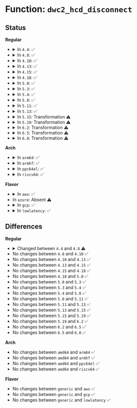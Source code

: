 # Function: <code>dwc2_hcd_disconnect</code>

## Status
<b>Regular</b>
<ul>
<li>
<details>
<summary>In <code>4.4</code>: ✅</summary>

```c
void dwc2_hcd_disconnect(struct dwc2_hsotg *hsotg);
```

**Collision:** Unique Global

**Inline:** No

**Transformation:** False

**Instances:**

```
In drivers/usb/dwc2/hcd.c (ffffffff81629c40)
Location: drivers/usb/dwc2/hcd.c:277
Inline: False
Direct callers:
  - drivers/usb/dwc2/core_intr.c:dwc2_handle_common_intr
  - drivers/usb/dwc2/core_intr.c:dwc2_handle_common_intr
  - drivers/usb/dwc2/hcd.c:_dwc2_hcd_stop
```
**Symbols:**

```
ffffffff81629c40-ffffffff81629ebb: dwc2_hcd_disconnect (STB_GLOBAL)
```
</details>
</li>
<li>
<details>
<summary>In <code>4.8</code>: ✅</summary>

```c
void dwc2_hcd_disconnect(struct dwc2_hsotg *hsotg, bool force);
```

**Collision:** Unique Global

**Inline:** No

**Transformation:** False

**Instances:**

```
In drivers/usb/dwc2/hcd.c (ffffffff81689ab0)
Location: drivers/usb/dwc2/hcd.c:1876
Inline: False
Direct callers:
  - drivers/usb/dwc2/core_intr.c:dwc2_handle_common_intr
  - drivers/usb/dwc2/core_intr.c:dwc2_handle_common_intr
  - drivers/usb/dwc2/hcd.c:_dwc2_hcd_stop
```
**Symbols:**

```
ffffffff81689ab0-ffffffff81689d9b: dwc2_hcd_disconnect (STB_GLOBAL)
```
</details>
</li>
<li>
<details>
<summary>In <code>4.10</code>: ✅</summary>

```c
void dwc2_hcd_disconnect(struct dwc2_hsotg *hsotg, bool force);
```

**Collision:** Unique Global

**Inline:** No

**Transformation:** False

**Instances:**

```
In drivers/usb/dwc2/hcd.c (ffffffff816b7c20)
Location: drivers/usb/dwc2/hcd.c:1906
Inline: False
Direct callers:
  - drivers/usb/dwc2/core_intr.c:dwc2_handle_common_intr
  - drivers/usb/dwc2/core_intr.c:dwc2_handle_common_intr
  - drivers/usb/dwc2/hcd.c:_dwc2_hcd_stop
```
**Symbols:**

```
ffffffff816b7c20-ffffffff816b7f0b: dwc2_hcd_disconnect (STB_GLOBAL)
```
</details>
</li>
<li>
<details>
<summary>In <code>4.13</code>: ✅</summary>

```c
void dwc2_hcd_disconnect(struct dwc2_hsotg *hsotg, bool force);
```

**Collision:** Unique Global

**Inline:** No

**Transformation:** False

**Instances:**

```
In drivers/usb/dwc2/hcd.c (ffffffff816cbf10)
Location: drivers/usb/dwc2/hcd.c:1923
Inline: False
Direct callers:
  - drivers/usb/dwc2/core_intr.c:dwc2_handle_common_intr
  - drivers/usb/dwc2/core_intr.c:dwc2_handle_common_intr
  - drivers/usb/dwc2/hcd.c:_dwc2_hcd_stop
```
**Symbols:**

```
ffffffff816cbf10-ffffffff816cc1c9: dwc2_hcd_disconnect (STB_GLOBAL)
```
</details>
</li>
<li>
<details>
<summary>In <code>4.15</code>: ✅</summary>

```c
void dwc2_hcd_disconnect(struct dwc2_hsotg *hsotg, bool force);
```

**Collision:** Unique Global

**Inline:** No

**Transformation:** False

**Instances:**

```
In drivers/usb/dwc2/hcd.c (ffffffff81738480)
Location: drivers/usb/dwc2/hcd.c:1929
Inline: False
Direct callers:
  - drivers/usb/dwc2/core_intr.c:dwc2_handle_common_intr
  - drivers/usb/dwc2/core_intr.c:dwc2_handle_common_intr
  - drivers/usb/dwc2/hcd.c:_dwc2_hcd_stop
```
**Symbols:**

```
ffffffff81738480-ffffffff81738742: dwc2_hcd_disconnect (STB_GLOBAL)
```
</details>
</li>
<li>
<details>
<summary>In <code>4.18</code>: ✅</summary>

```c
void dwc2_hcd_disconnect(struct dwc2_hsotg *hsotg, bool force);
```

**Collision:** Unique Global

**Inline:** No

**Transformation:** False

**Instances:**

```
In drivers/usb/dwc2/hcd.c (ffffffff81778480)
Location: drivers/usb/dwc2/hcd.c:1974
Inline: False
Direct callers:
  - drivers/usb/dwc2/core_intr.c:dwc2_handle_common_intr
  - drivers/usb/dwc2/core_intr.c:dwc2_handle_common_intr
  - drivers/usb/dwc2/hcd.c:_dwc2_hcd_stop
```
**Symbols:**

```
ffffffff81778480-ffffffff8177875f: dwc2_hcd_disconnect (STB_GLOBAL)
```
</details>
</li>
<li>
<details>
<summary>In <code>5.0</code>: ✅</summary>

```c
void dwc2_hcd_disconnect(struct dwc2_hsotg *hsotg, bool force);
```

**Collision:** Unique Global

**Inline:** No

**Transformation:** False

**Instances:**

```
In drivers/usb/dwc2/hcd.c (ffffffff8179e310)
Location: drivers/usb/dwc2/hcd.c:1964
Inline: False
Direct callers:
  - drivers/usb/dwc2/core_intr.c:dwc2_handle_common_intr
  - drivers/usb/dwc2/core_intr.c:dwc2_handle_common_intr
  - drivers/usb/dwc2/hcd.c:_dwc2_hcd_stop
```
**Symbols:**

```
ffffffff8179e310-ffffffff8179e6a8: dwc2_hcd_disconnect (STB_GLOBAL)
```
</details>
</li>
<li>
<details>
<summary>In <code>5.3</code>: ✅</summary>

```c
void dwc2_hcd_disconnect(struct dwc2_hsotg *hsotg, bool force);
```

**Collision:** Unique Global

**Inline:** No

**Transformation:** False

**Instances:**

```
In drivers/usb/dwc2/hcd.c (ffffffff817dcf20)
Location: drivers/usb/dwc2/hcd.c:1774
Inline: False
Direct callers:
  - drivers/usb/dwc2/core_intr.c:dwc2_handle_common_intr
  - drivers/usb/dwc2/core_intr.c:dwc2_handle_otg_intr
  - drivers/usb/dwc2/hcd.c:_dwc2_hcd_stop
```
**Symbols:**

```
ffffffff817dcf20-ffffffff817dd2b0: dwc2_hcd_disconnect (STB_GLOBAL)
```
</details>
</li>
<li>
<details>
<summary>In <code>5.4</code>: ✅</summary>

```c
void dwc2_hcd_disconnect(struct dwc2_hsotg *hsotg, bool force);
```

**Collision:** Unique Global

**Inline:** No

**Transformation:** False

**Instances:**

```
In drivers/usb/dwc2/hcd.c (ffffffff8180de50)
Location: drivers/usb/dwc2/hcd.c:1774
Inline: False
Direct callers:
  - drivers/usb/dwc2/core_intr.c:dwc2_handle_common_intr
  - drivers/usb/dwc2/core_intr.c:dwc2_handle_otg_intr
  - drivers/usb/dwc2/hcd.c:_dwc2_hcd_stop
```
**Symbols:**

```
ffffffff8180de50-ffffffff8180e1e0: dwc2_hcd_disconnect (STB_GLOBAL)
```
</details>
</li>
<li>
<details>
<summary>In <code>5.8</code>: ✅</summary>

```c
void dwc2_hcd_disconnect(struct dwc2_hsotg *hsotg, bool force);
```

**Collision:** Unique Global

**Inline:** No

**Transformation:** False

**Instances:**

```
In drivers/usb/dwc2/hcd.c (ffffffff818deca0)
Location: drivers/usb/dwc2/hcd.c:1774
Inline: False
Direct callers:
  - drivers/usb/dwc2/core_intr.c:dwc2_handle_disconnect_intr
  - drivers/usb/dwc2/core_intr.c:dwc2_handle_otg_intr
  - drivers/usb/dwc2/hcd.c:_dwc2_hcd_stop
```
**Symbols:**

```
ffffffff818deca0-ffffffff818dee7c: dwc2_hcd_disconnect (STB_GLOBAL)
```
</details>
</li>
<li>
<details>
<summary>In <code>5.11</code>: ✅</summary>

```c
void dwc2_hcd_disconnect(struct dwc2_hsotg *hsotg, bool force);
```

**Collision:** Unique Global

**Inline:** No

**Transformation:** False

**Instances:**

```
In drivers/usb/dwc2/hcd.c (ffffffff818e8b00)
Location: drivers/usb/dwc2/hcd.c:1775
Inline: False
Direct callers:
  - drivers/usb/dwc2/core_intr.c:dwc2_handle_disconnect_intr
  - drivers/usb/dwc2/core_intr.c:dwc2_handle_otg_intr
  - drivers/usb/dwc2/hcd.c:_dwc2_hcd_stop
```
**Symbols:**

```
ffffffff818e8b00-ffffffff818e8cdc: dwc2_hcd_disconnect (STB_GLOBAL)
```
</details>
</li>
<li>
<details>
<summary>In <code>5.13</code>: ✅</summary>

```c
void dwc2_hcd_disconnect(struct dwc2_hsotg *hsotg, bool force);
```

**Collision:** Unique Global

**Inline:** No

**Transformation:** False

**Instances:**

```
In drivers/usb/dwc2/hcd.c (ffffffff818ca410)
Location: drivers/usb/dwc2/hcd.c:1773
Inline: False
Direct callers:
  - drivers/usb/dwc2/core_intr.c:dwc2_handle_common_intr
  - drivers/usb/dwc2/core_intr.c:dwc2_handle_otg_intr
  - drivers/usb/dwc2/hcd.c:_dwc2_hcd_stop
```
**Symbols:**

```
ffffffff818ca410-ffffffff818ca7b1: dwc2_hcd_disconnect (STB_GLOBAL)
```
</details>
</li>
<li>
<details>
<summary>In <code>5.15</code>: Transformation ⚠️</summary>

```c
void dwc2_hcd_disconnect(struct dwc2_hsotg *hsotg, bool force);
```

**Collision:** Unique Global

**Inline:** No

**Transformation:** True

**Instances:**

```
In drivers/usb/dwc2/hcd.c (0)
Location: drivers/usb/dwc2/hcd.c:1773
Inline: False
Direct callers:
  - drivers/usb/dwc2/core_intr.c:dwc2_handle_common_intr
  - drivers/usb/dwc2/core_intr.c:dwc2_handle_otg_intr
  - drivers/usb/dwc2/hcd.c:_dwc2_hcd_stop
```
**Symbols:**

```
ffffffff81d1bad3-ffffffff81d1bc68: dwc2_hcd_disconnect.cold (STB_LOCAL)
ffffffff81963440-ffffffff819638ee: dwc2_hcd_disconnect (STB_GLOBAL)
```
</details>
</li>
<li>
<details>
<summary>In <code>5.19</code>: Transformation ⚠️</summary>

```c
void dwc2_hcd_disconnect(struct dwc2_hsotg *hsotg, bool force);
```

**Collision:** Unique Global

**Inline:** No

**Transformation:** True

**Instances:**

```
In drivers/usb/dwc2/hcd.c (0)
Location: drivers/usb/dwc2/hcd.c:1769
Inline: False
Direct callers:
  - drivers/usb/dwc2/core_intr.c:dwc2_handle_common_intr
  - drivers/usb/dwc2/core_intr.c:dwc2_handle_otg_intr
  - drivers/usb/dwc2/hcd.c:_dwc2_hcd_stop
```
**Symbols:**

```
ffffffff81ee6e7e-ffffffff81ee702a: dwc2_hcd_disconnect.cold (STB_LOCAL)
ffffffff81abd980-ffffffff81abde19: dwc2_hcd_disconnect (STB_GLOBAL)
```
</details>
</li>
<li>
<details>
<summary>In <code>6.2</code>: Transformation ⚠️</summary>

```c
void dwc2_hcd_disconnect(struct dwc2_hsotg *hsotg, bool force);
```

**Collision:** Unique Global

**Inline:** No

**Transformation:** True

**Instances:**

```
In drivers/usb/dwc2/hcd.c (0)
Location: drivers/usb/dwc2/hcd.c:1740
Inline: False
Direct callers:
  - drivers/usb/dwc2/core_intr.c:dwc2_handle_common_intr
  - drivers/usb/dwc2/core_intr.c:dwc2_handle_otg_intr
  - drivers/usb/dwc2/hcd.c:_dwc2_hcd_stop
```
**Symbols:**

```
ffffffff820a2685-ffffffff820a2838: dwc2_hcd_disconnect.cold (STB_LOCAL)
ffffffff81c470c0-ffffffff81c47559: dwc2_hcd_disconnect (STB_GLOBAL)
```
</details>
</li>
<li>
<details>
<summary>In <code>6.5</code>: Transformation ⚠️</summary>

```c
void dwc2_hcd_disconnect(struct dwc2_hsotg *hsotg, bool force);
```

**Collision:** Unique Global

**Inline:** No

**Transformation:** True

**Instances:**

```
In drivers/usb/dwc2/hcd.c (0)
Location: drivers/usb/dwc2/hcd.c:1740
Inline: False
Direct callers:
  - drivers/usb/dwc2/core_intr.c:dwc2_handle_common_intr
  - drivers/usb/dwc2/core_intr.c:dwc2_handle_otg_intr
  - drivers/usb/dwc2/hcd.c:_dwc2_hcd_stop
```
**Symbols:**

```
ffffffff82123c45-ffffffff82123df8: dwc2_hcd_disconnect.cold (STB_LOCAL)
ffffffff81cae6a0-ffffffff81caeb39: dwc2_hcd_disconnect (STB_GLOBAL)
```
</details>
</li>
<li>
<details>
<summary>In <code>6.8</code>: Transformation ⚠️</summary>

```c
void dwc2_hcd_disconnect(struct dwc2_hsotg *hsotg, bool force);
```

**Collision:** Unique Global

**Inline:** No

**Transformation:** True

**Instances:**

```
In drivers/usb/dwc2/hcd.c (0)
Location: drivers/usb/dwc2/hcd.c:1740
Inline: False
Direct callers:
  - drivers/usb/dwc2/core_intr.c:dwc2_handle_common_intr
  - drivers/usb/dwc2/core_intr.c:dwc2_handle_otg_intr
  - drivers/usb/dwc2/hcd.c:_dwc2_hcd_stop
```
**Symbols:**

```
ffffffff8220541c-ffffffff822055cf: dwc2_hcd_disconnect.cold (STB_LOCAL)
ffffffff81d63350-ffffffff81d637e9: dwc2_hcd_disconnect (STB_GLOBAL)
```
</details>
</li>
</ul>
<b>Arch</b>
<ul>
<li>
<details>
<summary>In <code>arm64</code>: ✅</summary>

```c
void dwc2_hcd_disconnect(struct dwc2_hsotg *hsotg, bool force);
```

**Collision:** Unique Global

**Inline:** No

**Transformation:** False

**Instances:**

```
In drivers/usb/dwc2/hcd.c (ffff800010a46898)
Location: drivers/usb/dwc2/hcd.c:1774
Inline: False
Direct callers:
  - drivers/usb/dwc2/core_intr.c:dwc2_handle_common_intr
  - drivers/usb/dwc2/core_intr.c:dwc2_handle_otg_intr
  - drivers/usb/dwc2/hcd.c:_dwc2_hcd_stop
```
**Symbols:**

```
ffff800010a46898-ffff800010a46c68: dwc2_hcd_disconnect (STB_GLOBAL)
```
</details>
</li>
<li>
<details>
<summary>In <code>armhf</code>: ✅</summary>

```c
void dwc2_hcd_disconnect(struct dwc2_hsotg *hsotg, bool force);
```

**Collision:** Unique Global

**Inline:** No

**Transformation:** False

**Instances:**

```
In drivers/usb/dwc2/hcd.c (c0b18ff0)
Location: drivers/usb/dwc2/hcd.c:1774
Inline: False
Direct callers:
  - drivers/usb/dwc2/core_intr.c:dwc2_handle_common_intr
  - drivers/usb/dwc2/core_intr.c:dwc2_handle_otg_intr
  - drivers/usb/dwc2/hcd.c:_dwc2_hcd_stop
```
**Symbols:**

```
c0b18ff0-c0b19464: dwc2_hcd_disconnect (STB_GLOBAL)
```
</details>
</li>
<li>
<details>
<summary>In <code>ppc64el</code>: ✅</summary>

```c
void dwc2_hcd_disconnect(struct dwc2_hsotg *hsotg, bool force);
```

**Collision:** Unique Global

**Inline:** No

**Transformation:** False

**Instances:**

```
In drivers/usb/dwc2/hcd.c (c000000000b0ad40)
Location: drivers/usb/dwc2/hcd.c:1774
Inline: False
Direct callers:
  - drivers/usb/dwc2/core_intr.c:dwc2_handle_common_intr
  - drivers/usb/dwc2/core_intr.c:dwc2_handle_otg_intr
  - drivers/usb/dwc2/hcd.c:_dwc2_hcd_stop
```
**Symbols:**

```
c000000000b0ad40-c000000000b0b4c0: dwc2_hcd_disconnect (STB_GLOBAL)
```
</details>
</li>
<li>
<details>
<summary>In <code>riscv64</code>: ✅</summary>

```c
void dwc2_hcd_disconnect(struct dwc2_hsotg *hsotg, bool force);
```

**Collision:** Unique Global

**Inline:** No

**Transformation:** False

**Instances:**

```
In drivers/usb/dwc2/hcd.c (ffffffe0006631e4)
Location: drivers/usb/dwc2/hcd.c:1774
Inline: False
Direct callers:
  - drivers/usb/dwc2/core_intr.c:dwc2_handle_common_intr
  - drivers/usb/dwc2/core_intr.c:dwc2_handle_otg_intr
  - drivers/usb/dwc2/hcd.c:_dwc2_hcd_stop
```
**Symbols:**

```
ffffffe0006631e4-ffffffe000663758: dwc2_hcd_disconnect (STB_GLOBAL)
```
</details>
</li>
</ul>
<b>Flavor</b>
<ul>
<li>
<details>
<summary>In <code>aws</code>: ✅</summary>

```c
void dwc2_hcd_disconnect(struct dwc2_hsotg *hsotg, bool force);
```

**Collision:** Unique Global

**Inline:** No

**Transformation:** False

**Instances:**

```
In drivers/usb/dwc2/hcd.c (ffffffff817c6230)
Location: drivers/usb/dwc2/hcd.c:1774
Inline: False
Direct callers:
  - drivers/usb/dwc2/core_intr.c:dwc2_handle_common_intr
  - drivers/usb/dwc2/core_intr.c:dwc2_handle_otg_intr
  - drivers/usb/dwc2/hcd.c:_dwc2_hcd_stop
```
**Symbols:**

```
ffffffff817c6230-ffffffff817c65c0: dwc2_hcd_disconnect (STB_GLOBAL)
```
</details>
</li>
<li>
In <code>azure</code>: Absent ⚠️
</li>
<li>
<details>
<summary>In <code>gcp</code>: ✅</summary>

```c
void dwc2_hcd_disconnect(struct dwc2_hsotg *hsotg, bool force);
```

**Collision:** Unique Global

**Inline:** No

**Transformation:** False

**Instances:**

```
In drivers/usb/dwc2/hcd.c (ffffffff81802cd0)
Location: drivers/usb/dwc2/hcd.c:1774
Inline: False
Direct callers:
  - drivers/usb/dwc2/core_intr.c:dwc2_handle_common_intr
  - drivers/usb/dwc2/core_intr.c:dwc2_handle_otg_intr
  - drivers/usb/dwc2/hcd.c:_dwc2_hcd_stop
```
**Symbols:**

```
ffffffff81802cd0-ffffffff81803060: dwc2_hcd_disconnect (STB_GLOBAL)
```
</details>
</li>
<li>
<details>
<summary>In <code>lowlatency</code>: ✅</summary>

```c
void dwc2_hcd_disconnect(struct dwc2_hsotg *hsotg, bool force);
```

**Collision:** Unique Global

**Inline:** No

**Transformation:** False

**Instances:**

```
In drivers/usb/dwc2/hcd.c (ffffffff8181cde0)
Location: drivers/usb/dwc2/hcd.c:1774
Inline: False
Direct callers:
  - drivers/usb/dwc2/core_intr.c:dwc2_handle_common_intr
  - drivers/usb/dwc2/core_intr.c:dwc2_handle_otg_intr
  - drivers/usb/dwc2/hcd.c:_dwc2_hcd_stop
```
**Symbols:**

```
ffffffff8181cde0-ffffffff8181d170: dwc2_hcd_disconnect (STB_GLOBAL)
```
</details>
</li>
</ul>

## Differences
<b>Regular</b>
<ul>
<li>
<details>
<summary>Changed between <code>4.4</code> and <code>4.8</code> ⚠️</summary>
<ul>
<li>
<b>Param added. </b>
<code>bool force</code>
</li>
</ul>
</details>
</li>
<li>
No changes between <code>4.8</code> and <code>4.10</code> ✅
</li>
<li>
No changes between <code>4.10</code> and <code>4.13</code> ✅
</li>
<li>
No changes between <code>4.13</code> and <code>4.15</code> ✅
</li>
<li>
No changes between <code>4.15</code> and <code>4.18</code> ✅
</li>
<li>
No changes between <code>4.18</code> and <code>5.0</code> ✅
</li>
<li>
No changes between <code>5.0</code> and <code>5.3</code> ✅
</li>
<li>
No changes between <code>5.3</code> and <code>5.4</code> ✅
</li>
<li>
No changes between <code>5.4</code> and <code>5.8</code> ✅
</li>
<li>
No changes between <code>5.8</code> and <code>5.11</code> ✅
</li>
<li>
No changes between <code>5.11</code> and <code>5.13</code> ✅
</li>
<li>
No changes between <code>5.13</code> and <code>5.15</code> ✅
</li>
<li>
No changes between <code>5.15</code> and <code>5.19</code> ✅
</li>
<li>
No changes between <code>5.19</code> and <code>6.2</code> ✅
</li>
<li>
No changes between <code>6.2</code> and <code>6.5</code> ✅
</li>
<li>
No changes between <code>6.5</code> and <code>6.8</code> ✅
</li>
</ul>
<b>Arch</b>
<ul>
<li>
No changes between <code>amd64</code> and <code>arm64</code> ✅
</li>
<li>
No changes between <code>amd64</code> and <code>armhf</code> ✅
</li>
<li>
No changes between <code>amd64</code> and <code>ppc64el</code> ✅
</li>
<li>
No changes between <code>amd64</code> and <code>riscv64</code> ✅
</li>
</ul>
<b>Flavor</b>
<ul>
<li>
No changes between <code>generic</code> and <code>aws</code> ✅
</li>
<li>
No changes between <code>generic</code> and <code>gcp</code> ✅
</li>
<li>
No changes between <code>generic</code> and <code>lowlatency</code> ✅
</li>
</ul>
